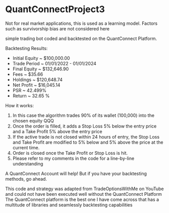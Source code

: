 # QuantConnectProject3

Not for real market applications, this is used as a learning model. Factors such as survivorship bias are not considered here

simple trading bot coded and backtested on the QuantConnect Platform.

Backtesting Results:

- Initial Equity ~ $100,000.00 
- Trade Period ~ 01/01/2022 - 01/01/2024 
- Final Equity ~ $132,646.90
- Fees ~ $35.66
- Holdings ~ $120,648.74
- Net Profit ~ $16,045.14
- PSR ~ 42.499%
- Return ~ 32.65 %


How it works:

1. In this case the algorithm trades 90% of its wallet (100,000) into the chosen equity QQQ
2. Once the order is filled, it adds a Stop Loss 5% below the entry price and a Take Profit 5% above the entry price
3. If the active trade is not closed within 24 hours of entry, the Stop Loss and Take Profit are modified to 5% below and 5% above the price at the current time.
4. Order is closed once the Take Profit or Stop Loss is hit.
5. Please refer to my comments in the code for a line-by-line understanding

A QuantConnect Account will help! But if you have your backtesting methods, go ahead.

This code and strategy was adapted from TradeOptionsWithMe on YouTube and could not have been executed well without the QuantConnect Platform
The QuantConnect platform is the best one I have come across that has a multitude of libraries and seamlessly backtesting capabilities
